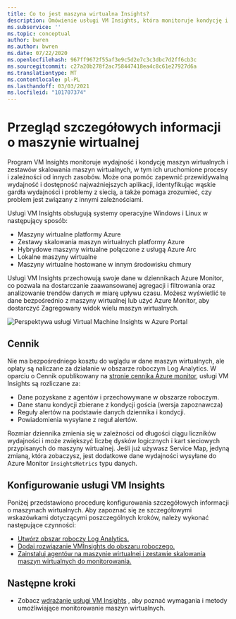 ```yaml
---
title: Co to jest maszyna wirtualna Insights?
description: Omówienie usługi VM Insights, która monitoruje kondycję i wydajność maszyn wirtualnych platformy Azure oraz automatycznie odnajduje i mapuje składniki aplikacji oraz ich zależności.
ms.subservice: ''
ms.topic: conceptual
author: bwren
ms.author: bwren
ms.date: 07/22/2020
ms.openlocfilehash: 967ff9672f55af3e9c5d2e7c3c3dbc7d2ff6cb3c
ms.sourcegitcommit: c27a20b278f2ac758447418ea4c8c61e27927d6a
ms.translationtype: MT
ms.contentlocale: pl-PL
ms.lasthandoff: 03/03/2021
ms.locfileid: "101707374"
---
```

# <a name="overview-of-vm-insights"></a>Przegląd szczegółowych informacji o maszynie wirtualnej

Program VM Insights monitoruje wydajność i kondycję maszyn wirtualnych i zestawów skalowania maszyn wirtualnych, w tym ich uruchomione procesy i zależności od innych zasobów. Może ona pomóc zapewnić przewidywalną wydajność i dostępność najważniejszych aplikacji, identyfikując wąskie gardła wydajności i problemy z siecią, a także pomaga zrozumieć, czy problem jest związany z innymi zależnościami.

Usługi VM Insights obsługują systemy operacyjne Windows i Linux w następujący sposób:

- Maszyny wirtualne platformy Azure
- Zestawy skalowania maszyn wirtualnych platformy Azure
- Hybrydowe maszyny wirtualne połączone z usługą Azure Arc
- Lokalne maszyny wirtualne
- Maszyny wirtualne hostowane w innym środowisku chmury
  

Usługi VM Insights przechowują swoje dane w dziennikach Azure Monitor, co pozwala na dostarczanie zaawansowanej agregacji i filtrowania oraz analizowanie trendów danych w miarę upływu czasu. Możesz wyświetlić te dane bezpośrednio z maszyny wirtualnej lub użyć Azure Monitor, aby dostarczyć Zagregowany widok wielu maszyn wirtualnych.

![Perspektywa usługi Virtual Machine Insights w Azure Portal](media/vminsights-overview/vminsights-azmon-directvm.png)


## <a name="pricing"></a>Cennik
Nie ma bezpośredniego kosztu do wglądu w dane maszyn wirtualnych, ale opłaty są naliczane za działanie w obszarze roboczym Log Analytics. W oparciu o Cennik opublikowany na [stronie cennika Azure monitor](https://azure.microsoft.com/pricing/details/monitor/), usługi VM Insights są rozliczane za:

- Dane pozyskane z agentów i przechowywane w obszarze roboczym.
- Dane stanu kondycji zbierane z kondycji gościa (wersja zapoznawcza)
- Reguły alertów na podstawie danych dziennika i kondycji.
- Powiadomienia wysyłane z reguł alertów.

Rozmiar dziennika zmienia się w zależności od długości ciągu liczników wydajności i może zwiększyć liczbę dysków logicznych i kart sieciowych przypisanych do maszyny wirtualnej. Jeśli już używasz Service Map, jedyną zmianą, która zobaczysz, jest dodatkowe dane wydajności wysyłane do Azure Monitor `InsightsMetrics` typu danych.


## <a name="configuring-vm-insights"></a>Konfigurowanie usługi VM Insights
Poniżej przedstawiono procedurę konfigurowania szczegółowych informacji o maszynach wirtualnych. Aby zapoznać się ze szczegółowymi wskazówkami dotyczącymi poszczególnych kroków, należy wykonać następujące czynności:

- [Utwórz obszar roboczy Log Analytics.](./vminsights-configure-workspace.md#create-log-analytics-workspace)
- [Dodaj rozwiązanie VMInsights do obszaru roboczego.](./vminsights-configure-workspace.md#add-vminsights-solution-to-workspace)
- [Zainstaluj agentów na maszynie wirtualnej i zestawie skalowania maszyn wirtualnych do monitorowania.](./vminsights-enable-overview.md)



## <a name="next-steps"></a>Następne kroki

- Zobacz [wdrażanie usługi VM Insights](./vminsights-enable-overview.md) , aby poznać wymagania i metody umożliwiające monitorowanie maszyn wirtualnych.
